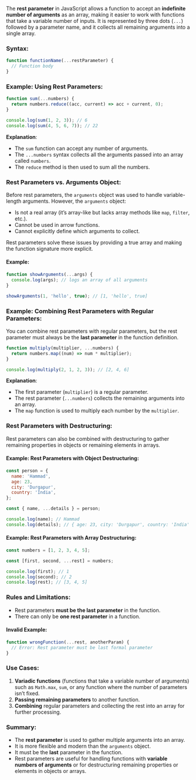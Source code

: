 The **rest parameter** in JavaScript allows a function to accept an **indefinite number of arguments** as an array, making it easier to work with functions that take a variable number of inputs. It is represented by three dots (`...`) followed by a parameter name, and it collects all remaining arguments into a single array.

### **Syntax**:

```javascript
function functionName(...restParameter) {
  // Function body
}
```

### **Example: Using Rest Parameters**:

```javascript
function sum(...numbers) {
  return numbers.reduce((acc, current) => acc + current, 0);
}

console.log(sum(1, 2, 3)); // 6
console.log(sum(4, 5, 6, 7)); // 22
```

**Explanation**:

- The `sum` function can accept any number of arguments.
- The `...numbers` syntax collects all the arguments passed into an array called `numbers`.
- The `reduce` method is then used to sum all the numbers.

### **Rest Parameters vs. Arguments Object**:

Before rest parameters, the `arguments` object was used to handle variable-length arguments. However, the `arguments` object:

- Is not a real array (it’s array-like but lacks array methods like `map`, `filter`, etc.).
- Cannot be used in arrow functions.
- Cannot explicitly define which arguments to collect.

Rest parameters solve these issues by providing a true array and making the function signature more explicit.

#### **Example**:

```javascript
function showArguments(...args) {
  console.log(args); // logs an array of all arguments
}

showArguments(1, 'hello', true); // [1, 'hello', true]
```

### **Example: Combining Rest Parameters with Regular Parameters**:

You can combine rest parameters with regular parameters, but the rest parameter must always be the **last parameter** in the function definition.

```javascript
function multiply(multiplier, ...numbers) {
  return numbers.map((num) => num * multiplier);
}

console.log(multiply(2, 1, 2, 3)); // [2, 4, 6]
```

**Explanation**:

- The first parameter (`multiplier`) is a regular parameter.
- The rest parameter (`...numbers`) collects the remaining arguments into an array.
- The `map` function is used to multiply each number by the `multiplier`.

### **Rest Parameters with Destructuring**:

Rest parameters can also be combined with destructuring to gather remaining properties in objects or remaining elements in arrays.

#### **Example: Rest Parameters with Object Destructuring**:

```javascript
const person = {
  name: 'Hammad',
  age: 23,
  city: 'Durgapur',
  country: 'India',
};

const { name, ...details } = person;

console.log(name); // Hammad
console.log(details); // { age: 23, city: 'Durgapur', country: 'India' }
```

#### **Example: Rest Parameters with Array Destructuring**:

```javascript
const numbers = [1, 2, 3, 4, 5];

const [first, second, ...rest] = numbers;

console.log(first); // 1
console.log(second); // 2
console.log(rest); // [3, 4, 5]
```

### **Rules and Limitations**:

- Rest parameters **must be the last parameter** in the function.
- There can only be **one rest parameter** in a function.

#### **Invalid Example**:

```javascript
function wrongFunction(...rest, anotherParam) {
  // Error: Rest parameter must be last formal parameter
}
```

### **Use Cases**:

1. **Variadic functions** (functions that take a variable number of arguments) such as `Math.max`, `sum`, or any function where the number of parameters isn’t fixed.
2. **Passing remaining parameters** to another function.
3. **Combining** regular parameters and collecting the rest into an array for further processing.

### **Summary**:

- The **rest parameter** is used to gather multiple arguments into an array.
- It is more flexible and modern than the `arguments` object.
- It must be the **last** parameter in the function.
- Rest parameters are useful for handling functions with **variable numbers of arguments** or for destructuring remaining properties or elements in objects or arrays.
